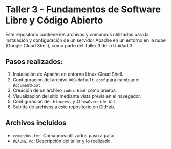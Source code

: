 # Taller 3 - Fundamentos de Software Libre y Código Abierto

Este repositorio contiene los archivos y comandos utilizados para la instalación y configuración de un servidor Apache en un entorno en la nube (Google Cloud Shell), como parte del Taller 3 de la Unidad 3.

## Pasos realizados:

1. Instalación de Apache en entorno Linux Cloud Shell.
2. Configuración del archivo `000-default.conf` para cambiar el `DocumentRoot`.
3. Creación de un archivo `index.html` como prueba.
4. Visualización del sitio mediante vista previa en el navegador.
5. Configuración de `.htaccess` y `AllowOverride All`.
6. Subida de archivos a este repositorio en GitHub.

## Archivos incluidos

- `comandos.txt`: Comandos utilizados paso a paso.
- `README.md`: Descripción del taller y lo realizado.